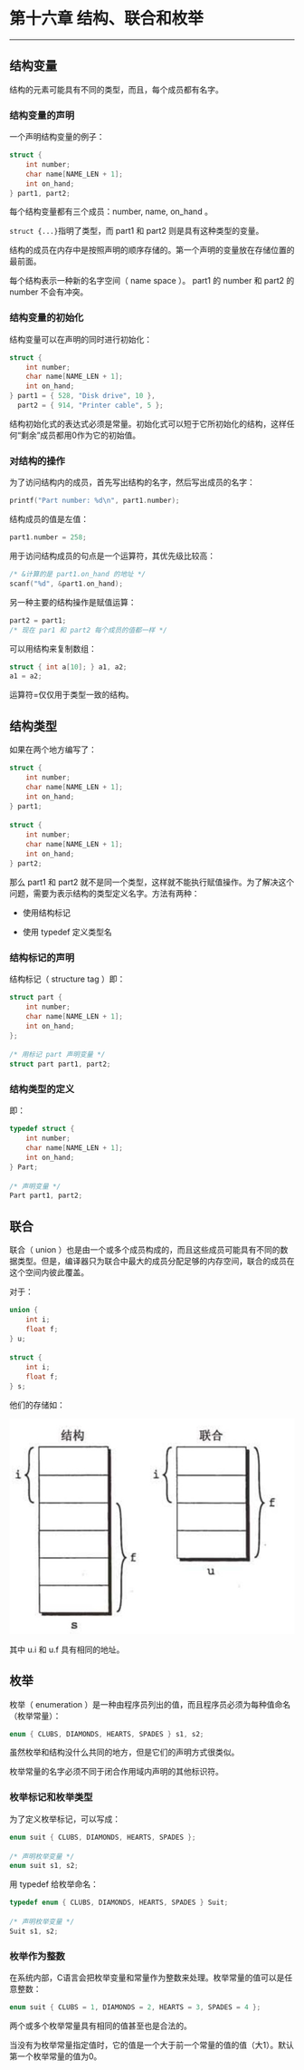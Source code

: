 # 第十六章 结构、联合和枚举

---

## 结构变量

结构的元素可能具有不同的类型，而且，每个成员都有名字。

### 结构变量的声明

一个声明结构变量的例子：

```c
struct {
    int number;
    char name[NAME_LEN + 1];
    int on_hand;
} part1, part2;
```

每个结构变量都有三个成员：number, name, on_hand 。

`struct {...}`指明了类型，而 part1 和 part2 则是具有这种类型的变量。

结构的成员在内存中是按照声明的顺序存储的。第一个声明的变量放在存储位置的最前面。

每个结构表示一种新的名字空间（ name space ）。 part1 的 number 和 part2 的 number 不会有冲突。

### 结构变量的初始化

结构变量可以在声明的同时进行初始化：

```c
struct {
    int number;
    char name[NAME_LEN + 1];
    int on_hand;
} part1 = { 528, "Disk drive", 10 },
  part2 = { 914, "Printer cable", 5 };
```

结构初始化式的表达式必须是常量。初始化式可以短于它所初始化的结构，这样任何“剩余”成员都用0作为它的初始值。

### 对结构的操作

为了访问结构内的成员，首先写出结构的名字，然后写出成员的名字：

```c
printf("Part number: %d\n", part1.number);
```

结构成员的值是左值：

```c
part1.number = 258;
```

用于访问结构成员的句点是一个运算符，其优先级比较高：

```c
/* &计算的是 part1.on_hand 的地址 */
scanf("%d", &part1.on_hand);
```

另一种主要的结构操作是赋值运算：

```c
part2 = part1;
/* 现在 par1 和 part2 每个成员的值都一样 */
```

可以用结构来复制数组：

```c
struct { int a[10]; } a1, a2;
a1 = a2;
```

运算符=仅仅用于类型一致的结构。

## 结构类型

如果在两个地方编写了：

```c
struct {
    int number;
    char name[NAME_LEN + 1];
    int on_hand;
} part1;

struct {
    int number;
    char name[NAME_LEN + 1];
    int on_hand;
} part2;
```

那么 part1 和 part2 就不是同一个类型，这样就不能执行赋值操作。为了解决这个问题，需要为表示结构的类型定义名字。方法有两种：

- 使用结构标记

- 使用 typedef 定义类型名

### 结构标记的声明

结构标记（ structure tag ）即：

```c
struct part {
    int number;
    char name[NAME_LEN + 1];
    int on_hand;
};

/* 用标记 part 声明变量 */
struct part part1, part2;
```

### 结构类型的定义

即：

```c
typedef struct {
    int number;
    char name[NAME_LEN + 1];
    int on_hand;
} Part;

/* 声明变量 */
Part part1, part2;
```

## 联合

联合（ union ）也是由一个或多个成员构成的，而且这些成员可能具有不同的数据类型。但是，编译器只为联合中最大的成员分配足够的内存空间，联合的成员在这个空间内彼此覆盖。

对于：

```c
union {
    int i;
    float f;
} u;

struct {
    int i;
    float f;
} s;
```

他们的存储如：

![联合和结构的存储](./images/联合和结构的存储.jpg)

其中 u.i 和 u.f 具有相同的地址。

## 枚举

枚举（ enumeration ）是一种由程序员列出的值，而且程序员必须为每种值命名（枚举常量）：

```c
enum { CLUBS, DIAMONDS, HEARTS, SPADES } s1, s2;
```

虽然枚举和结构没什么共同的地方，但是它们的声明方式很类似。

枚举常量的名字必须不同于闭合作用域内声明的其他标识符。

### 枚举标记和枚举类型

为了定义枚举标记，可以写成：

```c
enum suit { CLUBS, DIAMONDS, HEARTS, SPADES };

/* 声明枚举变量 */
enum suit s1, s2;
```

用 typedef 给枚举命名：

```c
typedef enum { CLUBS, DIAMONDS, HEARTS, SPADES } Suit;

/* 声明枚举变量 */
Suit s1, s2;
```

### 枚举作为整数

在系统内部，C语言会把枚举变量和常量作为整数来处理。枚举常量的值可以是任意整数：

```c
enum suit { CLUBS = 1, DIAMONDS = 2, HEARTS = 3, SPADES = 4 };
```

两个或多个枚举常量具有相同的值甚至也是合法的。

当没有为枚举常量指定值时，它的值是一个大于前一个常量的值的值（大1）。默认第一个枚举常量的值为0。
